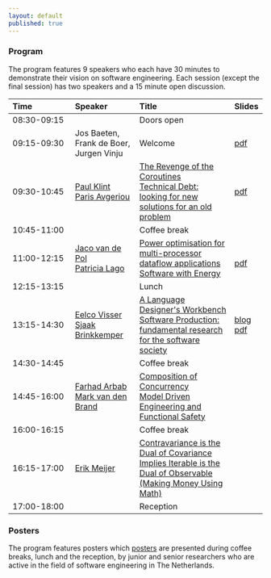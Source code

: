 ```yaml
---
layout: default
published: true
---
```


### Program

The program features 9 speakers who each have 30 minutes to demonstrate their vision on software engineering. Each session (except the final session) has two speakers and a 15 minute open discussion.

<table class="table borderless nowrap"><thead>
<tr>
<th style="text-align: left">Time&nbsp;&nbsp;&nbsp;&nbsp;&nbsp;&nbsp;&nbsp;&nbsp;&nbsp;&nbsp;&nbsp;&nbsp;&nbsp;&nbsp;&nbsp;&nbsp;</th>
<th style="text-align: left">Speaker</th>
<th style="text-align: left">Title</th>
<th style="text-align: left">Slides</th>
</tr>
</thead><tbody>
<tr>
<td style="text-align: left">08:30-09:15</td>
<td style="text-align: left"></td>
<td style="text-align: left">Doors open</td>
<td></td>
</tr>
<tr>
<td style="text-align: left">09:15-09:30</td>
<td style="text-align: left">Jos Baeten, Frank de Boer, Jurgen Vinju</td>
<td style="text-align: left">Welcome</td>
<td style="text-align: left"><a href="Intro.pdf">pdf</a></td>
</tr>
<tr>
<td style="text-align: left">09:30-10:45</td>
<td style="text-align: left"><a href="http://homepages.cwi.nl/%7Epaulk/">Paul Klint</a><br>
<a href="http://www.cs.rug.nl/%7Eparis/">Paris Avgeriou</a></td>
<td style="text-align: left"><a href="./paulklint">The Revenge of the Coroutines</a><br>
<a href="./avgeriou">Technical Debt: looking for new solutions for an old problem</a></td>
<td style="text-align: left"><a href="PaulKlint.pdf">pdf</a></td>
</tr>
<tr>
<td style="text-align: left">10:45-11:00</td>
<td style="text-align: left"></td>
<td style="text-align: left">Coffee break</td>
<td style="text-align: left"></td>
</tr>
<tr>
<td style="text-align: left">11:00-12:15</td>
<td style="text-align: left"><a href="http://wwwhome.ewi.utwente.nl/%7Evdpol/">Jaco van de Pol</a><br>
<a href="http://www.cs.vu.nl/%7Epatricia/Patricia_Lago/Home.html">Patricia Lago</a>
</td>
<td style="text-align: left"><a href="./vdpol">Power optimisation for multi-processor dataflow applications</a><br>
<a href="./lago">Software with Energy</a>
<td style="text-align: left"><br><a href="PatriciaLago.pdf">pdf</a></td>
</tr>
<tr>
<td style="text-align: left">12:15-13:15</td>
<td style="text-align: left"></td>
<td style="text-align: left">Lunch</td>
<td style="text-align: left"></td>
</tr>
<tr>
<td style="text-align: left">13:15-14:30</td>
<td style="text-align: left">
<a href="http://eelcovisser.org/">Eelco Visser</a><br>
<a href="http://www.cs.uu.nl/staff/sjaak.html">Sjaak Brinkkemper</a>
</td>
<td style="text-align: left"><a href="./visser">A Language Designer&#39;s Workbench</a><br>
<a href="./brinkkemper">Software Production: fundamental research for the software society</a>
</td>
<td style="text-align: left">
<a href="http://eelcovisser.org/post/279">blog</a>
<br><a href="SjaakBrinkkemper.pdf">pdf</a></td>
</tr>
<tr>
<td style="text-align: left">14:30-14:45</td>
<td style="text-align: left"></td>
<td style="text-align: left">Coffee break</td>
<td style="text-align: left"></td>
</tr>
<tr>
<td style="text-align: left">14:45-16:00</td>
</td>
<td style="text-align: left"><a href="http://homepages.cwi.nl/%7Efarhad/">Farhad Arbab</a><br>
<a href="http://www.win.tue.nl/%7Emvdbrand/">Mark van den Brand</a>
</td>
<td style="text-align: left"><a href="./arbab">Composition of Concurrency</a><br>
<a href="./vandenbrand">Model Driven Engineering and Functional Safety</a>
</td>
<td style="text-align: left"></td>
</tr>
<tr>
<td style="text-align: left">16:00-16:15</td>
<td style="text-align: left"></td>
<td style="text-align: left">Coffee break</td>
<td style="text-align: left"></td>
</tr>
<tr>
<td style="text-align: left">16:15-17:00</td>
<td style="text-align: left"><a href="http://en.wikipedia.org/wiki/Erik_Meijer_(computer_scientist)">Erik Meijer</a></td>
<td style="text-align: left"><a href="./meijer">Contravariance is the Dual of Covariance Implies Iterable is the Dual of Observable (Making Money Using Math)</a></td>
<td style="text-align: left"></td>
</tr>
<tr>
<td style="text-align: left">17:00-18:00</td>
<td style="text-align: left"></td>
<td style="text-align: left">Reception</td>
<td style="text-align: left"></td>
</tr>
</tbody></table>


### Posters

The program features posters which [posters](../posters/) are presented during coffee breaks, lunch and the reception, by junior and senior researchers
who are active in the field of software engineering in The Netherlands. 

<!--Please [submit](../posters/) your poster 
proposal before the deadline. -->
